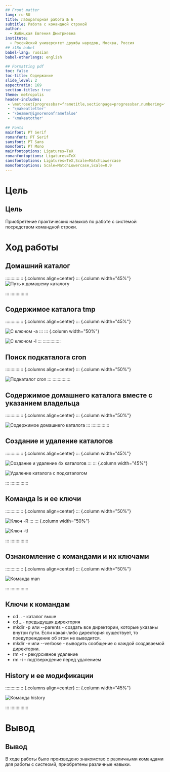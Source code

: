 ```yaml
---
## Front matter
lang: ru-RU
title: Лабораторная работа № 6
subtitle: Работа с командной строкой
author:
  - Жибицкая Евгения Дмитриевна
institute:
  - Российский университет дружбы народов, Москва, Россия
## i18n babel
babel-lang: russian
babel-otherlangs: english

## Formatting pdf
toc: false
toc-title: Содержание
slide_level: 2
aspectratio: 169
section-titles: true
theme: metropolis
header-includes:
 - \metroset{progressbar=frametitle,sectionpage=progressbar,numbering=fraction}
 - '\makeatletter'
 - '\beamer@ignorenonframefalse'
 - '\makeatother'
 
## Fonts
mainfont: PT Serif
romanfont: PT Serif
sansfont: PT Sans
monofont: PT Mono
mainfontoptions: Ligatures=TeX
romanfontoptions: Ligatures=TeX
sansfontoptions: Ligatures=TeX,Scale=MatchLowercase
monofontoptions: Scale=MatchLowercase,Scale=0.9
---
```




# Цель

## Цель

Приобретение практических навыков по работе с системой посредством командной строки.

# Ход работы

## Домашний каталог
:::::::::::::: {.columns align=center}
::: {.column width="45%"}
![Путь к домашему каталогу](image/1.png)

:::
::::::::::::::


## Содержимое каталога tmp
:::::::::::::: {.columns align=center}
::: {.column width="45%"}

![С ключом -а](image/2.png)
:::
::: {.column width="50%"}

![С ключом -l](image/3.png)
:::
::::::::::::::

## Поиск подкаталога cron

:::::::::::::: {.columns align=center}
::: {.column width="50%"}

![Подкаталог cron](image/4.png)
:::
::::::::::::::

## Содержимое домашнего каталога вместе с указанием владельца
:::::::::::::: {.columns align=center}
::: {.column width="50%"}

![Содержимое домашнего каталога](image/5.png)
:::
::::::::::::::



## Создание и удаление каталогов
:::::::::::::: {.columns align=center}
::: {.column width="45%"}

![Создание и удаление 4х каталогов](image/6.png)
::: 
::: {.column width="45%"}

![Удаление каталога с подкаталогом](image/7.png)

:::
::::::::::::::

## Команда ls и ее ключи
:::::::::::::: {.columns align=center}
::: {.column width="50%"}

 ![Ключ -R](image/8.png)
::: 
::: {.column width="50%"}

![Ключ -tl](image/9.png)

:::
::::::::::::::

## Ознакомление с командами и их ключами
:::::::::::::: {.columns align=center}
::: {.column width="50%"}

![Команда man](image/10.png)

:::
::::::::::::::

## Ключи  к командам

- cd .. - каталог выше
- cd _ - предыдущая директория 
- mkdir -p или --parents  - coздать все директории, которые указаны внутри пути. Если какая-либо директория существует, то предупреждение об этом не выводится.
- mkdir -v или --verbose - выводить сообщение о каждой создаваемой директории.
- rm -r - рекурсивное удаление
- rm -i - подтверждение перед удалением


## History и ее модификации
:::::::::::::: {.columns align=center}
::: {.column width="45%"}

![Команда history](image/11.png)

:::
::::::::::::::



# Вывод

## Вывод

В ходе работы было произведено знакомство с различными командами для работы с систеомй, приобретены различные навыки.


